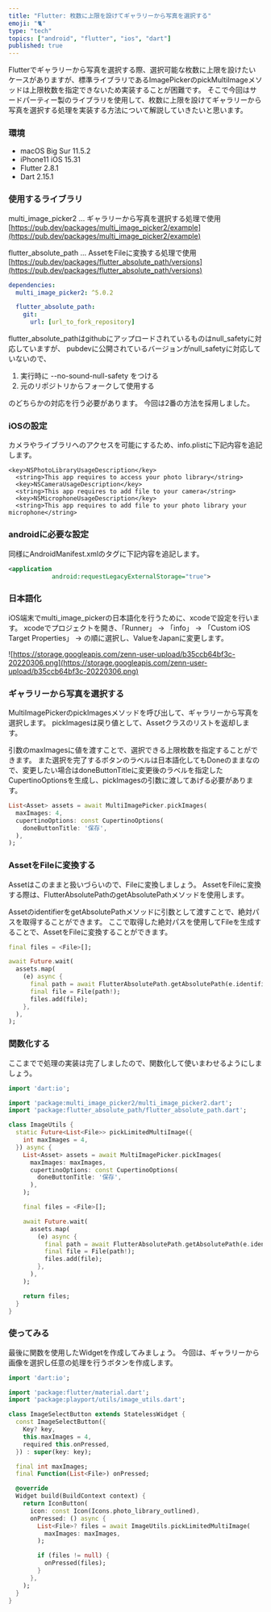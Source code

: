 ```yaml
---
title: "Flutter: 枚数に上限を設けてギャラリーから写真を選択する"
emoji: "🐈"
type: "tech"
topics: ["android", "flutter", "ios", "dart"]
published: true
---
```


Flutterでギャラリーから写真を選択する際、選択可能な枚数に上限を設けたいケースがありますが、標準ライブラリであるImagePickerのpickMultiImageメソッドは上限枚数を指定できないため実装することが困難です。
そこで今回はサードパーティー製のライブラリを使用して、枚数に上限を設けてギャラリーから写真を選択する処理を実装する方法について解説していきたいと思います。

### 環境

- macOS Big Sur 11.5.2
- iPhone11 iOS 15.31
- Flutter 2.8.1
- Dart 2.15.1

### 使用するライブラリ

multi_image_picker2 ... ギャラリーから写真を選択する処理で使用
[https://pub.dev/packages/multi_image_picker2/example](https://pub.dev/packages/multi_image_picker2/example)

flutter_absolute_path ... AssetをFileに変換する処理で使用
[https://pub.dev/packages/flutter_absolute_path/versions](https://pub.dev/packages/flutter_absolute_path/versions)

```yaml
dependencies:
  multi_image_picker2: ^5.0.2

  flutter_absolute_path:
    git:
      url: [url_to_fork_repository]

```

flutter_absolute_pathはgithubにアップロードされているものはnull_safetyに対応していますが、
pubdevに公開されているバージョンがnull_safetyに対応していないので、

1. 実行時に --no-sound-null-safety をつける
2. 元のリポジトリからフォークして使用する

のどちらかの対応を行う必要があります。
今回は2番の方法を採用しました。

### iOSの設定

カメラやライブラリへのアクセスを可能にするため、info.plistに下記内容を追記します。

```plist
<key>NSPhotoLibraryUsageDescription</key>
  <string>This app requires to access your photo library</string>
  <key>NSCameraUsageDescription</key>
  <string>This app requires to add file to your camera</string>
  <key>NSMicrophoneUsageDescription</key>
  <string>This app requires to add file to your photo library your microphone</string>

```

### androidに必要な設定

同様にAndroidManifest.xmlの<application>タグに下記内容を追記します。

```xml
<application
            android:requestLegacyExternalStorage="true">
```

### 日本語化

iOS端末でmulti_image_pickerの日本語化を行うために、xcodeで設定を行います。
xcodeでプロジェクトを開き、「Runner」 → 「info」 → 「Custom iOS Target Properties」 → の順に選択し、ValueをJapanに変更します。

![https://storage.googleapis.com/zenn-user-upload/b35ccb64bf3c-20220306.png](https://storage.googleapis.com/zenn-user-upload/b35ccb64bf3c-20220306.png)

### ギャラリーから写真を選択する

MultiImagePickerのpickImagesメソッドを呼び出して、ギャラリーから写真を選択します。
pickImagesは戻り値として、Assetクラスのリストを返却します。

引数のmaxImagesに値を渡すことで、選択できる上限枚数を指定することができます。
また選択を完了するボタンのラベルは日本語化してもDoneのままなので、変更したい場合はdoneButtonTitleに変更後のラベルを指定したCupertinoOptionsを生成し、pickImagesの引数に渡してあげる必要があります。

```dart
List<Asset> assets = await MultiImagePicker.pickImages(
  maxImages: 4,
  cupertinoOptions: const CupertinoOptions(
    doneButtonTitle: '保存',
  ),
);

```

### AssetをFileに変換する

Assetはこのままと扱いづらいので、Fileに変換しましょう。
AssetをFileに変換する際は、FlutterAbsolutePathのgetAbsolutePathメソッドを使用します。

AssetのidentifierをgetAbsolutePathメソッドに引数として渡すことで、絶対パスを取得することができます。
ここで取得した絶対パスを使用してFileを生成することで、AssetをFileに変換することができます。

```dart
final files = <File>[];

await Future.wait(
  assets.map(
    (e) async {
      final path = await FlutterAbsolutePath.getAbsolutePath(e.identifier!);
      final file = File(path!);
      files.add(file);
    },
  ),
);

```

### 関数化する

ここまでで処理の実装は完了しましたので、関数化して使いまわせるようにしましょう。

```dart
import 'dart:io';

import 'package:multi_image_picker2/multi_image_picker2.dart';
import 'package:flutter_absolute_path/flutter_absolute_path.dart';

class ImageUtils {
  static Future<List<File>> pickLimitedMultiImage({
    int maxImages = 4,
  }) async {
    List<Asset> assets = await MultiImagePicker.pickImages(
      maxImages: maxImages,
      cupertinoOptions: const CupertinoOptions(
        doneButtonTitle: '保存',
      ),
    );

    final files = <File>[];

    await Future.wait(
      assets.map(
        (e) async {
          final path = await FlutterAbsolutePath.getAbsolutePath(e.identifier!);
          final file = File(path!);
          files.add(file);
        },
      ),
    );

    return files;
  }
}

```

### 使ってみる

最後に関数を使用したWidgetを作成してみましょう。
今回は、ギャラリーから画像を選択し任意の処理を行うボタンを作成します。

```dart
import 'dart:io';

import 'package:flutter/material.dart';
import 'package:playport/utils/image_utils.dart';

class ImageSelectButton extends StatelessWidget {
  const ImageSelectButton({
    Key? key,
    this.maxImages = 4,
    required this.onPressed,
  }) : super(key: key);

  final int maxImages;
  final Function(List<File>) onPressed;

  @override
  Widget build(BuildContext context) {
    return IconButton(
      icon: const Icon(Icons.photo_library_outlined),
      onPressed: () async {
        List<File>? files = await ImageUtils.pickLimitedMultiImage(
          maxImages: maxImages,
        );

        if (files != null) {
          onPressed(files);
        }
      },
    );
  }
}

```
